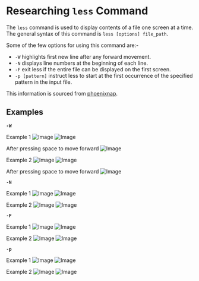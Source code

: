 # Researching `less` Command

The `less` command is used to display contents of a file one screen at a time. The general syntax of this command is `less [options] file_path`.

Some of the few options for using this command are:-
* `-W` highlights first new line after any forward movement. 
* `-N` displays line numbers at the beginning of each line.
* `-F` exit less if the entire file can be displayed on the first screen.
* `-p [pattern]` instruct less to start at the first occurrence of the specified pattern in the input file.

This information is sourced from [phoenixnap](https://phoenixnap.com/kb/less-command-in-linux).

## Examples
**`-W`**

Example 1
![Image](-W11.png)
![Image](-W12.png)

After pressing space to move forward
![Image](-W13.png)

Example 2
![Image](-W21.png)
![Image](-W22.png)

After pressing space to move forward
![Image](-W23.png)

**`-N`**

Example 1
![Image](-N11.png)
![Image](-N12.pdf.png)

Example 2
![Image](-N21.png)
![Image](-N22.png)

**`-F`**

Example 1
![Image](-F11.png)
![Image](-F12.png)

Example 2
![Image](-F21.png)
![Image](-F22.png)

**`-p`**

Example 1
![Image](-p11.png)
![Image](-p12.png)

Example 2
![Image](-p21.png)
![Image](-p22.png)

